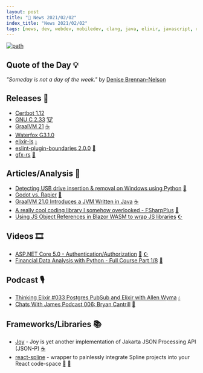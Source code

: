 ```yaml
---
layout: post
title: "📜 News 2021/02/02"
index_title: "News 2021/02/02"
tags: [news, dev, webdev, mobiledev, clang, java, elixir, javascript, rustlang, python, csharp, fsharp, dotnet, reactjs]
---
```


<a href="https://daily-tech-news.github.io/2021/02/02/news.html">
  <img src="https://user-images.githubusercontent.com/430272/106671121-bca9bf00-658c-11eb-8c61-583638851dfa.jpg"
     alt="path"
     class="image">
</a>

## Quote of the Day 💡

_"Someday is not a day of the week."_ by [Denise Brennan-Nelson](https://www.denisebrennannelson.com/)

## Releases 🥳

- [Certbot 1.12](https://github.com/certbot/certbot/releases/tag/v1.12.0)
- [GNU C 2.33](https://sourceware.org/pipermail/libc-alpha/2021-February/122207.html) [🐮](https://www.iso.org/standard/74528.html "#clang")
- [GraalVM 21](https://www.graalvm.org/release-notes/21_0/) [☕️](https://www.java.com "#java")
- [Waterfox G3.1.0](https://github.com/MrAlex94/Waterfox/releases/tag/G3.1.0)
- [elixir-ls](https://github.com/elixir-lsp/elixir-ls/releases/tag/v0.6.4) [💧](https://elixir-lang.org "#elixirlang")
- [eslint-plugin-boundaries 2.0.0](https://github.com/javierbrea/eslint-plugin-boundaries/releases/tag/v2.0.0) [🔶](https://www.ecma-international.org "#javascript")
- [gfx-rs](https://gfx-rs.github.io/2021/02/02/release-0.7.html) [🦀](https://www.rust-lang.org "#rust")

## Articles/Analysis 📜

- [Detecting USB drive insertion & removal on Windows using Python](https://abdus.dev/posts/python-monitor-usb/) [🐍](https://www.python.org "#python")
- [Godot vs. Rapier](https://github.com/extrawurst/godot-vs-rapier) [🦀](https://www.rust-lang.org "#rust")
- [GraalVM 21.0 Introduces a JVM Written in Java](https://www.infoq.com/news/2021/01/graalvm-21-jvm-java/) [☕️](https://www.java.com "#java")
- [A really cool coding library I somehow overlooked - FSharpPlus](https://danielbmarkham.com/how-didnt-i-know-about-this-fsharpplus/) [🔷](https://fsharp.org "#fsharp #dotnet")
- [Using JS Object References in Blazor WASM to wrap JS libraries](https://blog.elmah.io/using-js-object-references-in-blazor-wasm-to-wrap-js-libraries/) [☪️ ](https://docs.microsoft.com/en-us/dotnet/csharp "#csharp #dotnet")

## Videos 🎞

- [ASP.NET Core 5.0 - Authentication/Authorization](https://www.youtube.com/watch?v=BWa7Mu-oMHk) [🔷](https://fsharp.org "#fsharp #dotnet") [☪️ ](https://docs.microsoft.com/en-us/dotnet/csharp "#csharp #dotnet")
- [Financial Data Analysis with Python - Full Course Part 1/8](https://www.youtube.com/watch?v=m8ahf_c9hEc) [🐍](https://www.python.org "#python")

## Podcast 🎙

- [Thinking Elixir #033 Postgres PubSub and Elixir with Allen Wyma](https://thinkingelixir.com/podcast-episodes/033-postgres-pubsub-and-elixir-with-allen-wyma/) [💧](https://elixir-lang.org "#elixirlang")
- [Chats With James Podcast 006: Bryan Cantrill](https://jamesmunns.com/podcast/006-bryan/) [🦀](https://www.rust-lang.org "#rust")

## Frameworks/Libraries 📚

- [Joy](https://leadpony.github.io/joy/) - Joy is yet another implementation of Jakarta JSON Processing API (JSON-P) [☕️](https://www.java.com "#java")
- [react-spline](https://github.com/utkarshdubey/react-spline) - wrapper to painlessly integrate Spline projects into your React code-space [🔶](https://www.ecma-international.org "#javascript") [🔶](https://reactjs.org "#reactjs")

